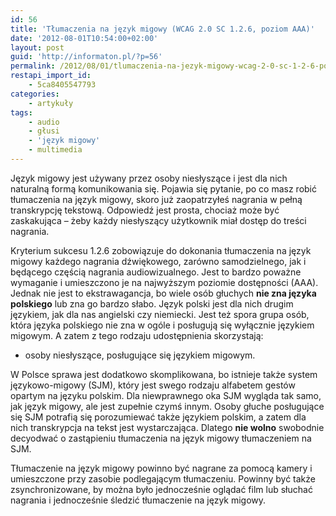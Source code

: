 ```yaml
---
id: 56
title: 'Tłumaczenia na język migowy (WCAG 2.0 SC 1.2.6, poziom AAA)'
date: '2012-08-01T10:54:00+02:00'
layout: post
guid: 'http://informaton.pl/?p=56'
permalink: /2012/08/01/tlumaczenia-na-jezyk-migowy-wcag-2-0-sc-1-2-6-poziom-aaa/
restapi_import_id:
    - 5ca8405547793
categories:
    - artykuły
tags:
    - audio
    - głusi
    - 'język migowy'
    - multimedia
---
```


Język migowy jest używany przez osoby niesłyszące i jest dla nich naturalną formą komunikowania się. Pojawia się pytanie, po co masz robić tłumaczenia na język migowy, skoro już zaopatrzyłeś nagrania w pełną transkrypcję tekstową. Odpowiedź jest prosta, chociaż może być zaskakująca – żeby każdy niesłyszący użytkownik miał dostęp do treści nagrania.

Kryterium sukcesu 1.2.6 zobowiązuje do dokonania tłumaczenia na język migowy każdego nagrania dźwiękowego, zarówno samodzielnego, jak i będącego częścią nagrania audiowizualnego. Jest to bardzo poważne wymaganie i umieszczono je na najwyższym poziomie dostępności (AAA). Jednak nie jest to ekstrawagancja, bo wiele osób głuchych **nie zna języka polskiego** lub zna go bardzo słabo. Język polski jest dla nich drugim językiem, jak dla nas angielski czy niemiecki. Jest też spora grupa osób, która języka polskiego nie zna w ogóle i posługują się wyłącznie językiem migowym. A zatem z tego rodzaju udostępnienia skorzystają:

- osoby niesłyszące, posługujące się językiem migowym.

W Polsce sprawa jest dodatkowo skomplikowana, bo istnieje także system językowo-migowy (SJM), który jest swego rodzaju alfabetem gestów opartym na języku polskim. Dla niewprawnego oka SJM wygląda tak samo, jak język migowy, ale jest zupełnie czymś innym. Osoby głuche posługujące się SJM potrafią się porozumiewać także językiem polskim, a zatem dla nich transkrypcja na tekst jest wystarczająca. Dlatego **nie wolno** swobodnie decyodwać o zastąpieniu tłumaczenia na język migowy tłumaczeniem na SJM.

Tłumaczenie na język migowy powinno być nagrane za pomocą kamery i umieszczone przy zasobie podlegającym tłumaczeniu. Powinny być także zsynchronizowane, by można było jednocześnie oglądać film lub słuchać nagrania i jednocześnie śledzić tłumaczenie na język migowy.